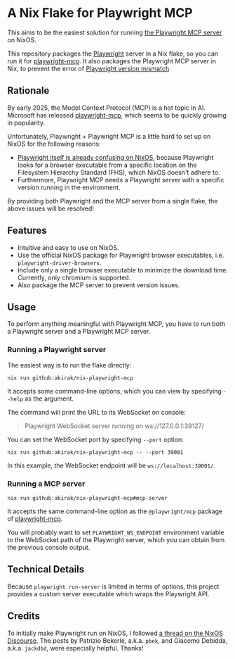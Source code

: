 # A Nix Flake for Playwright MCP
This aims to be the easiest solution for running [the Playwright MCP
server](https://github.com/microsoft/playwright-mcp) on NixOS.

This repository packages the [Playwright](https://playwright.dev/) server in a
Nix flake, so you can run it for
[playwright-mcp](https://github.com/microsoft/playwright-mcp). It also packages
the Playwright MCP server in Nix, to prevent the error of [Playwright version
mismatch](https://github.com/microsoft/playwright-mcp/issues/7).
## Rationale
By early 2025, the Model Context Protocol (MCP) is a hot topic in AI. Microsoft
has released [playwright-mcp](https://github.com/microsoft/playwright-mcp),
which seems to be quickly growing in popularity.

Unfortunately, Playwright + Playwright MCP is a little hard to set up on NixOS
for the following reasons:

- [Playwright itself is already confusing on
  NixOS](https://discourse.nixos.org/t/running-playwright-tests/25655), because
  Playwright looks for a browser executable from a specific location on the
  Filesystem Hierarchy Standard (FHS), which NixOS doesn't adhere to.
- Furthermore, Playwright MCP needs a Playwright server with a specific version
  running in the environment.

By providing both Playwright and the MCP server from a single flake, the above
issues will be resolved!
## Features
- Intuitive and easy to use on NixOS.
- Use the official NixOS package for Playwright browser executables, i.e.
  `playwright-driver-browsers`.
- Include only a single browser executable to minimize the download time.
  Currently, only chromium is supported.
- Also package the MCP server to prevent version issues.
## Usage
To perform anything meaningful with Playwright MCP, you have to run both a
Playwright server and a Playwright MCP server.
### Running a Playwright server
The easiest way is to run the flake directly:

``` shell
nix run github:akirak/nix-playwright-mcp
```

It accepts some command-line options, which you can view by specifying `--help`
as the argument.

The command will print the URL to its WebSocket on console:

> Playwright WebSocket server running on ws://127.0.0.1:39127/

You can set the WebSocket port by specifying `--port` option:

``` shell
nix run github:akirak/nix-playwright-mcp -- --port 39001
```

In this example, the WebSocket endpoint will be `ws://localhost:39001/`.
### Running a MCP server
``` shell
nix run github:akirak/nix-playwright-mcp#mcp-server
```

It accepts the same command-line option as the `@playwright/mcp` package of
[playwright-mcp](https://github.com/microsoft/playwright-mcp).

You will probably want to set `PLAYWRIGHT_WS_ENDPOINT` environment variable to
the WebSocket path of the Playwright server, which you can obtain from the
previous console output.
## Technical Details
Because `playwright run-server` is limited in terms of options, this project
provides a custom server executable which wraps the Playwright API.
## Credits
To initially make Playwright run on NixOS, I followed [a thread on the NixOS
Discourse](https://discourse.nixos.org/t/running-playwright-tests/25655/). The
posts by Patrizio Bekerle, a.k.a. `pbek`, and Giacomo Debidda, a.k.a. `jackdbd`,
were especially helpful. Thanks!
